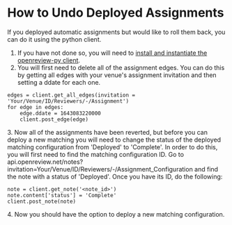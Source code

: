# How to Undo Deployed Assignments

If you deployed automatic assignments but would like to roll them back, you can do it using the python client.&#x20;

1. If you have not done so, you will need to [install and instantiate the openreview-py client](../../getting-started/using-the-api/installing-and-instantiating-the-python-client.md).&#x20;
2. You will first need to delete all of the assignment edges. You can do this by getting all edges with your venue's assignment invitation and then setting a ddate for each one.

```
edges = client.get_all_edges(invitation = 'Your/Venue/ID/Reviewers/-/Assignment')
for edge in edges: 
    edge.ddate = 1643083220000
    client.post_edge(edge)
```

3\. Now all of the assignments have been reverted, but before you can deploy a new matching you will need to change the status of the deployed matching configuration from 'Deployed' to 'Complete'. In order to do this, you will first need to find the matching configuration ID. Go to api.openreview.net/notes?invitation=Your/Venue/ID/Reviewers/-/Assignment\_Configuration and find the note with a status of 'Deployed'. Once you have its ID, do the following:

```
note = client.get_note('<note_id>')
note.content['status'] = 'Complete'
client.post_note(note)
```

4\. Now you should have the option to deploy a new matching configuration.

